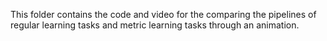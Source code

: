 This folder contains the code and video for the comparing the pipelines of regular learning tasks and metric learning tasks through an animation.
